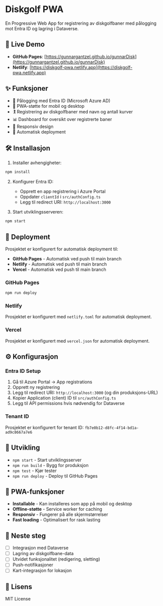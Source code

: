 # Diskgolf PWA

En Progressive Web App for registrering av diskgolfbaner med pålogging mot Entra ID og lagring i Dataverse.

## 🚀 Live Demo

- **GitHub Pages**: [https://gunnargantzel.github.io/gunnarDisk](https://gunnargantzel.github.io/gunnarDisk)
- **Netlify**: [https://diskgolf-pwa.netlify.app](https://diskgolf-pwa.netlify.app)

## ✨ Funksjoner

- 🔐 Pålogging med Entra ID (Microsoft Azure AD)
- 📱 PWA-støtte for mobil og desktop
- 🏌️ Registrering av diskgolfbaner med navn og antall kurver
- 📊 Dashboard for oversikt over registrerte baner
- 🔄 Responsiv design
- 🚀 Automatisk deployment

## 🛠️ Installasjon

1. Installer avhengigheter:
```bash
npm install
```

2. Konfigurer Entra ID:
   - Opprett en app registrering i Azure Portal
   - Oppdater `clientId` i `src/authConfig.ts`
   - Legg til redirect URI: `http://localhost:3000`

3. Start utviklingsserveren:
```bash
npm start
```

## 🚀 Deployment

Prosjektet er konfigurert for automatisk deployment til:

- **GitHub Pages** - Automatisk ved push til main branch
- **Netlify** - Automatisk ved push til main branch
- **Vercel** - Automatisk ved push til main branch

### GitHub Pages
```bash
npm run deploy
```

### Netlify
Prosjektet er konfigurert med `netlify.toml` for automatisk deployment.

### Vercel
Prosjektet er konfigurert med `vercel.json` for automatisk deployment.

## ⚙️ Konfigurasjon

### Entra ID Setup

1. Gå til Azure Portal → App registrations
2. Opprett ny registrering
3. Legg til redirect URI: `http://localhost:3000` (og din produksjons-URL)
4. Kopier Application (client) ID til `src/authConfig.ts`
5. Legg til API permissions hvis nødvendig for Dataverse

### Tenant ID

Prosjektet er konfigurert for tenant ID: `fb7e0b12-d8fc-4f14-bd1a-ad9c8667a7e6`

## 🔧 Utvikling

- `npm start` - Start utviklingsserver
- `npm run build` - Bygg for produksjon
- `npm test` - Kjør tester
- `npm run deploy` - Deploy til GitHub Pages

## 📱 PWA-funksjoner

- **Installable** - Kan installeres som app på mobil og desktop
- **Offline-støtte** - Service worker for caching
- **Responsiv** - Fungerer på alle skjermstørrelser
- **Fast loading** - Optimalisert for rask lasting

## 🔮 Neste steg

- [ ] Integrasjon med Dataverse
- [ ] Lagring av diskgolfbane-data
- [ ] Utvidet funksjonalitet (redigering, sletting)
- [ ] Push-notifikasjoner
- [ ] Kart-integrasjon for lokasjon

## 📄 Lisens

MIT License